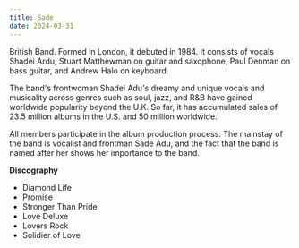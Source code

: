 ```yaml
---
title: Sade
date: 2024-03-31
---
```


British Band. Formed in London, it debuted in 1984. It consists of vocals Shadei Ardu, Stuart Matthewman on guitar and saxophone, Paul Denman on bass guitar, and Andrew Halo on keyboard.

The band's frontwoman Shadei Adu's dreamy and unique vocals and musicality across genres such as soul, jazz, and R&B have gained worldwide popularity beyond the U.K. So far, it has accumulated sales of 23.5 million albums in the U.S. and 50 million worldwide.

All members participate in the album production process. The mainstay of the band is vocalist and frontman Sade Adu, and the fact that the band is named after her shows her importance to the band.

<!--more-->

**Discography**

- Diamond Life
- Promise
- Stronger Than Pride
- Love Deluxe
- Lovers Rock
- Solidier of Love
